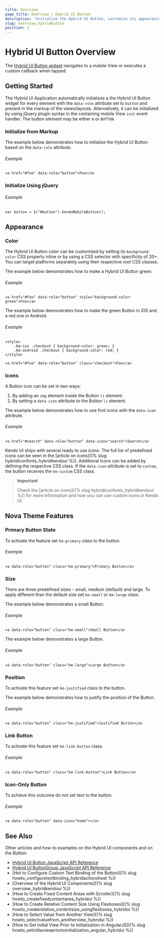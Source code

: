 ```yaml
---
title: Overview
page_title: Overview | Hybrid UI Button
description: "Initialize the Hybrid UI Button, customize its appearance, and set a button icon in Kendo UI."
slug: overview_hybridbutton
position: 1
---
```


# Hybrid UI Button Overview

The [Hybrid UI Button widget](http://demos.telerik.com/kendo-ui/m/index#mobile-button/index) navigates to a mobile View or executes a custom callback when tapped.

## Getting Started

The Hybrid UI Application automatically initializes a the Hybrid UI Button widget for every element with the `data-role` attribute set to `button` and present in the markup of the views/layouts. Alternatively, it can be initialized by using jQuery plugin syntax in the containing mobile View `init` event handler. The button element may be either `A` or `BUTTON`.

### Initialize from Markup

The example below demonstrates how to initialize the Hybrid UI Button based on the `data-role` attribute.

###### Example

    <a href="#foo" data-role="button">Foo</a>

### Initialize Using jQuery

###### Example

    var button = $("#button").kendoMobileButton();

## Appearance

### Color 

The Hybrid UI Button color can be customized by setting its `background-color` CSS property inline or by using a CSS selector with specificity of 20+. You can target platforms separately using their respective root CSS classes.

The example below demonstrates how to make a Hybrid UI Button green.

###### Example

    <a href="#foo" data-role="button" style="background-color: green">Foo</a>

The example below demonstrates how to make the green Button in iOS and a red one in Android.

###### Example

    <style>
        .km-ios .checkout { background-color: green; }
        .km-android .checkout { background-color: red; }
    </style>

    <a href="#foo" data-role="button" class="checkout">Foo</a>

### Icons

A Button icon can be set in two ways:

1. By adding an `img` element inside the Button `li` element.
2. By setting a `data-icon` attribute to the Button `li` element.

The example below demonstrates how to use font icons with the `data-icon` attribute.

###### Example

    <a href="#search" data-role="button" data-icon="search">Search</a>

Kendo UI ships with several ready to use icons. The full list of predefined icons can be seen in the [article on icons]({% slug hybridiconfonts_hybridkendoui %}). Additional icons can be added by defining the respective CSS class. If the `data-icon` attribute is set to `custom`, the button receives the `km-custom` CSS class.

> **Important**
>
> Check the [article on icons]({% slug hybridiconfonts_hybridkendoui %}) for more information and how you can use custom icons in Kendo UI.

## Nova Theme Features

### Primary Button State

To activate the feature set `km-primary` class to the button.

###### Example

    <a data-role="button" class="km-primary">Primary Button</a>

### Size

There are three predefined sizes - small, medium (default) and large. To apply different than the default size set `km-small` or `km-large` class.

The example below demonstrates a small Button.

###### Example

    <a data-role="button" class="km-small">Small Button</a>

The example below demonstrates a large Button.

###### Example

    <a data-role="button" class="km-large">Large Button</a>

### Position

To activate this feature set `km-justified` class to the button.

The example below demonstrates how to justify the position of the Button.

###### Example

    <a data-role="button" class="km-justified">Justified Button</a>

### Link Button

To activate this feature set `km-link-button` class.

###### Example

    <a data-role="button" class="km-link-button">Link Button</a>

### Icon-Only Button

To achieve this outcome do not set text to the button.

###### Example

    <a data-role="button" data-icon="home"></a>

## See Also

Other articles and how-to examples on the Hybrid UI components and on the Button:

* [Hybrid UI Button JavaScript API Reference](/api/javascript/mobile/ui/button)
* [Hybrid UI ButtonGroup JavaScript API Reference](/api/javascript/mobile/ui/buttongroup)
* [Hot to Configure Custom Text Binding of the Button]({% slug howto_configuretextbinding_hybridactionsheet %})
* [Overview of the Hybrid UI Components]({% slug overview_hybridkendoui %})
* [How to Create Fixed Content Areas with Scroller]({% slug howto_createfixedcontentarea_hybridui %})
* [How to Create Relative Content Size Using Flexboxes]({% slug howto_createrelative_contentsize_usingflexboxes_hybridui %})
* [How to Select Value from Another View]({% slug howto_selectvaluefrom_anotherview_hybridui %})
* [How to Set Initial View Prior to Initialization in AngularJS]({% slug howto_setinitiaviewpriortoinitialization_angular_hybridui %})
